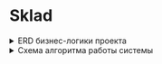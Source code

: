 # Sklad

<details>
<summary>ERD бизнес-логики проекта</summary>
  
[![ERD][1]][1]
  
[1]: https://i.imgur.com/td5IysW.png
 
</details>


<details>
<summary>Схема алгоритма работы системы</summary>
  
[![Algorithm][2]][2]
  
[2]: https://i.imgur.com/Zuf6DLi.png
 
</details>